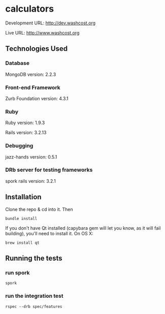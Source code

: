 calculators
===========

Development URL: http://dev.washcost.org

Live URL: http://www.washcost.org

Technologies Used
-----------------

### Database
MongoDB version: 2.2.3

### Front-end Framework
Zurb Foundation version: 4.3.1

### Ruby
Ruby version: 1.9.3

Rails version: 3.2.13

### Debugging
jazz-hands version: 0.5.1

### DRb server for testing frameworks
spork rails version: 3.2.1



Installation
------------

Clone the repo & cd into it. Then

    bundle install

If you don't have Qt installed (capybara gem will let you know, as it
will fail building), you'll need to install it. On OS X:

    brew install qt

Running the tests
-----------------

### run spork

    spork

### run the integration test

    rspec --drb spec/features
